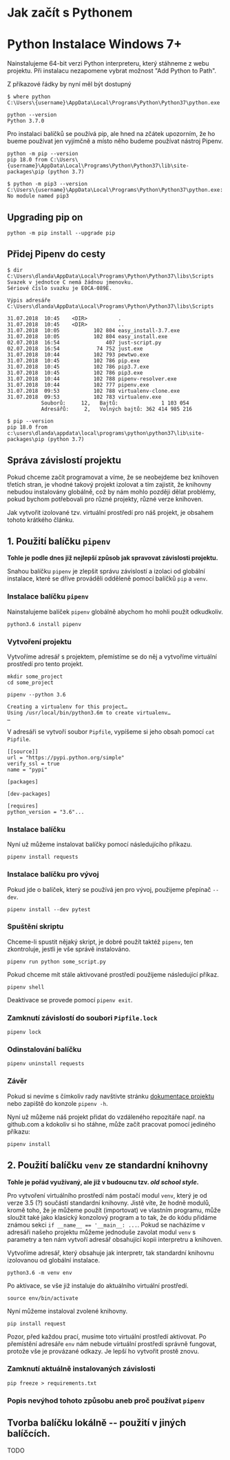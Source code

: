 # Jak začít s Pythonem

# Python Instalace Windows 7+

Nainstalujeme 64-bit verzi Python interpreteru, který stáhneme z webu projektu.
Při instalacu nezapomene vybrat možnost "Add Python to Path".

Z příkazové řádky by nyní měl být dostupný

    $ where python
    C:\Users\{username}\AppData\Local\Programs\Python\Python37\python.exe

    python --version
    Python 3.7.0

Pro instalaci balíčků se používá pip, ale hned na zčátek upozorním, že ho bueme používat jen vyjímčně a místo něho budeme používat nástroj Pipenv.

    python -m pip --version
    pip 18.0 from C:\Users\{username}\AppData\Local\Programs\Python\Python37\lib\site-packages\pip (python 3.7)

    $ python -m pip3 --version
    C:\Users\{username}\AppData\Local\Programs\Python\Python37\python.exe: No module named pip3

## Upgrading pip on

    python -m pip install --upgrade pip

## Přidej Pipenv do cesty

    $ dir C:\Users\dlanda\AppData\Local\Programs\Python\Python37\libs\Scripts
    Svazek v jednotce C nemá žádnou jmenovku.
    Sériové číslo svazku je E0CA-089E.

    Výpis adresáře C:\Users\dlanda\AppData\Local\Programs\Python\Python37\libs\Scripts

    31.07.2018  10:45    <DIR>          .
    31.07.2018  10:45    <DIR>          ..
    31.07.2018  10:05           102 804 easy_install-3.7.exe
    31.07.2018  10:05           102 804 easy_install.exe
    02.07.2018  16:54               407 just-script.py
    02.07.2018  16:54            74 752 just.exe
    31.07.2018  10:44           102 793 pewtwo.exe
    31.07.2018  10:45           102 786 pip.exe
    31.07.2018  10:45           102 786 pip3.7.exe
    31.07.2018  10:45           102 786 pip3.exe
    31.07.2018  10:44           102 788 pipenv-resolver.exe
    31.07.2018  10:44           102 777 pipenv.exe
    31.07.2018  09:53           102 788 virtualenv-clone.exe
    31.07.2018  09:53           102 783 virtualenv.exe
               Souborů:     12,   Bajtů:              1 103 054
               Adresářů:     2,   Volných bajtů: 362 414 985 216

    $ pip --version
    pip 18.0 from c:\users\dlanda\appdata\local\programs\python\python37\lib\site-packages\pip (python 3.7)


## Správa závislostí projektu

Pokud chceme začít programovat a víme, že se neobejdeme bez knihoven třetích stran, je vhodné takový projekt izolovat a tím zajistit, že knihovny nebudou instalovány globálně, což by nám mohlo později dělat problémy, pokud bychom potřebovali pro různé projekty, různé verze knihoven.

Jak vytvořit izolované tzv. virtuální prostředí pro náš projekt, je obsahem tohoto krátkého článku.

## 1. Použití balíčku `pipenv`

**Tohle je podle dnes již nejlepší způsob jak spravovat závislosti projektu.**

Snahou balíčku `pipenv` je zlepšit správu závislostí a izolaci od globální instalace, které se dříve prováděli odděleně pomocí balíčků `pip` a `venv`.

### Instalace balíčku `pipenv`

Nainstalujeme balíček `pipenv` globálně abychom ho mohli použít odkudkoliv.

    python3.6 install pipenv

### Vytvoření projektu

Vytvoříme adresář s projektem, přemístíme se do něj a vytvoříme virtuální prostředí pro tento projekt.

    mkdir some_project
    cd some_project

    pipenv --python 3.6

    Creating a virtualenv for this project…
    Using /usr/local/bin/python3.6m to create virtualenv…
    …

V adresáři se vytvoří soubor `Pipfile`, vypíšeme si jeho obsah pomocí `cat Pipfile`.

    [[source]]
    url = "https://pypi.python.org/simple"
    verify_ssl = true
    name = "pypi"

    [packages]

    [dev-packages]

    [requires]
    python_version = "3.6"...

### Instalace balíčku

Nyní už můžeme instalovat balíčky pomocí následujícího příkazu.

    pipenv install requests


### Instalace balíčku pro vývoj

Pokud jde o balíček, který se používá jen pro vývoj, použijeme přepínač `--dev`.

    pipenv install --dev pytest

### Spuštění skriptu

Chceme-li spustit nějaký skript, je dobré použít taktéž `pipenv`, ten zkontroluje, jestli je vše správě instalováno.

    pipenv run python some_script.py

Pokud chceme mít stále aktivované prostředí použijeme následující příkaz.

    pipenv shell

Deaktivace se provede pomocí `pipenv exit`.

### Zamknutí závislostí do soubori `Pipfile.lock`

    pipenv lock

### Odinstalování balíčku

    pipenv uninstall requests

### Závěr

Pokud si nevíme s čímkoliv rady navštivte stránku [dokumentace projektu](https://docs.pipenv.org/) nebo zapiště do konzole `pipenv -h`.

Nyní už můžeme náš projekt přidat do vzdáleného repozitáře např. na github.com a kdokoliv si ho stáhne, může začít pracovat pomocí jediného příkazu:

    pipenv install


## 2. Použití balíčku `venv` ze standardní knihovny

**Tohle je pořád využívaný, ale již v budoucnu tzv. *old school style*.**

Pro vytvoření virtuálního prostředí nám postačí modul `venv`, který je od verze 3.5 (?) součástí standardní knihovny. Jistě víte, že hodně modulů, kromě toho, že je můžeme použít (importovat) ve vlastním programu, může sloužit také jako klasický konzolový program a to tak, že do kódu přidáme známou sekci `if __name__ == '__main__: ...`. Pokud se nacházíme v adresáři našeho projektu můžeme jednoduše zavolat modul `venv` s parametry a ten nám vytvoří adresář obsahující kopii interpretru a knihoven.


Vytvoříme adresář, který obsahuje jak interpretr, tak standardní knihovnu izolovanou od globální instalace.

    python3.6 -m venv env

Po aktivace, se vše již instaluje do aktuálního virtuální prostředí.

    source env/bin/activate

Nyní můžeme instaloval zvolené knihovny.

    pip install request

Pozor, před každou prací, musíme toto virtuální prostředí aktivovat. Po přemístění adresáře `env` nám nebude virtuální prostředí správně fungovat, protože vše je provázané odkazy. Je lepší ho vytvořit prostě znovu.

### Zamknutí aktuálně instalovaných závislosti

    pip freeze > requirements.txt

### Popis nevýhod tohoto způsobu aneb proč používat `pipenv`


## Tvorba  balíčku lokálně -- použití  v jiných balíčcích.
TODO
